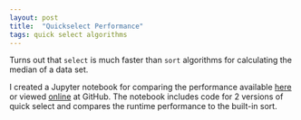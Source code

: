 ```yaml
---
layout: post
title:  "Quickselect Performance"
tags: quick select algorithms
---
```

Turns out that `select` is much faster than `sort` algorithms for calculating the median of a
data set.

I created a Jupyter notebook for
comparing the performance
available [here](/notebooks/Quickselect.ipynb)
or viewed [online](https://github.com/cygnyx/cygnyx.github.io/blob/master/notebooks/Quickselect.ipynb) at GitHub.
The notebook includes code for 2 versions of quick select
and compares the runtime performance to the built-in sort.
